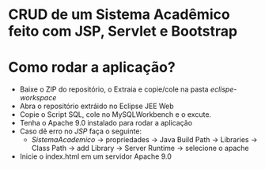 # CRUD de um Sistema Acadêmico feito com JSP, Servlet e Bootstrap
<h1>Como rodar a aplicação?</h1>

* Baixe o ZIP do repositório, o Extraia e copie/cole na pasta *eclispe-workspace*
* Abra o repositório extráido no Eclipse JEE Web
* Copie o Script SQL, cole no MySQLWorkbench e o excute.
* Tenha o Apache 9.0 instalado para rodar a aplicação
* Caso dê erro no *JSP* faça o seguinte:
  *  *SistemaAcademico* -> propriedades -> Java Build Path -> Libraries -> Class Path -> add Library -> Server Runtime -> selecione o apache
* Inicie o index.html em um servidor Apache 9.0
